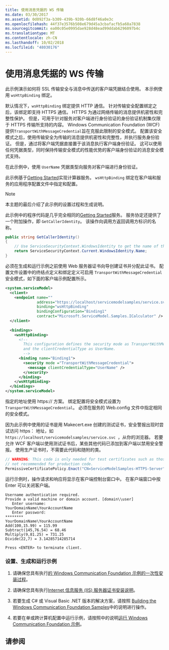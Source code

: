 ```yaml
---
title: 使用消息凭据的 WS 传输
ms.date: 03/30/2017
ms.assetid: 0d092f3a-b309-439b-920b-66d8f46a0e3c
ms.openlocfilehash: 44f37e3576b508e679d45a3cbafacfb5a68a7838
ms.sourcegitcommit: ea00c05e0995dae928d48ead99ddab6296097b4c
ms.translationtype: MT
ms.contentlocale: zh-CN
ms.lasthandoff: 10/02/2018
ms.locfileid: "48030176"
---
```

# <a name="ws-transport-with-message-credential"></a>使用消息凭据的 WS 传输
此示例演示如何将 SSL 传输安全与消息中传送的客户端凭据结合使用。 本示例使用 `wsHttpBinding` 绑定。  
  
 默认情况下，`wsHttpBinding` 绑定提供 HTTP 通信。 针对传输安全配置绑定之后，该绑定即支持 HTTPS 通信。 HTTPS 为通过网络传输的消息提供机密性和完整性保护。 但是，可用于针对服务对客户端进行身份验证的身份验证机制集仅限于 HTTPS 传输所支持的内容。 Windows Communication Foundation (WCF) 提供`TransportWithMessageCredential`旨在克服此限制的安全模式。 配置该安全模式之后，使用传输安全为传输的消息提供机密性和完整性，并执行服务身份验证。 但是，通过将客户端凭据直接置于该消息执行客户端身份验证。 这可以使用任何凭据类型，同时保持传输安全模式的性能优势的客户端身份验证的消息安全模式支持。  
  
 在此示例中，使用 `UserName` 凭据类型向服务对客户端进行身份验证。  
  
 此示例基于[Getting Started](../../../../docs/framework/wcf/samples/getting-started-sample.md)实现计算器服务。 `wsHttpBinding` 绑定在客户端和服务的应用程序配置文件中指定和配置。  
  
> [!NOTE]
>  本主题的最后介绍了此示例的设置过程和生成说明。  
  
 此示例中的程序代码是几乎完全相同的[Getting Started](../../../../docs/framework/wcf/samples/getting-started-sample.md)服务。 服务协定还提供了一个附加操作，即 `GetCallerIdentity`。 该操作向调用方返回调用方标识的名称。  

```csharp
public string GetCallerIdentity()  
{  
    // Use ServiceSecurityContext.WindowsIdentity to get the name of the caller.  
    return ServiceSecurityContext.Current.WindowsIdentity.Name;  
}  
```

 必须在生成和运行示例之前使用 Web 服务器证书向导创建证书并分配此证书。 配置文件设置中的终结点定义和绑定定义可启用 `TransportWithMessageCredential` 安全模式，如下面的客户端示例配置所示。  
  
```xml  
<system.serviceModel>  
  <client>  
    <endpoint name=""  
              address="https://localhost/servicemodelsamples/service.svc"   
              binding="wsHttpBinding"   
              bindingConfiguration="Binding1"   
              contract="Microsoft.ServiceModel.Samples.ICalculator" />  
  </client>  
  
  <bindings>  
    <wsHttpBinding>  
      <!--   
        This configuration defines the security mode as TransportWithMessageCredential.  
        and the clientCredentialType as UserName.  
        -->  
      <binding name="Binding1">  
        <security mode ="TransportWithMessageCredential">  
          <message clientCredentialType="UserName" />  
        </security>  
      </binding>  
    </wsHttpBinding>  
  </bindings>  
</system.serviceModel>  
```  
  
 指定的地址使用 https:// 方案。 绑定配置将安全模式设置为 `TransportWithMessageCredential`。 必须在服务的 Web.config 文件中指定相同的安全模式。  
  
 因为此示例中使用的证书是用 Makecert.exe 创建的测试证书，安全警报出现时尝试访问 https： 地址，如`https://localhost/servicemodelsamples/service.svc `，从你的浏览器。 若要允许 WCF 客户端以使用测试证书后，某些其他代码已添加到客户端以禁用安全警报。 使用生产证书时，不需要此代码和随附的类。  

```csharp
// WARNING: This code is only needed for test certificates such as those created by makecert. It is   
// not recommended for production code.  
PermissiveCertificatePolicy.Enact("CN=ServiceModelSamples-HTTPS-Server");  
```
  
 运行示例时，操作请求和响应将显示在客户端控制台窗口中。 在客户端窗口中按 Enter 可以关闭客户端。  
  
```  
Username authentication required.  
Provide a valid machine or domain account. [domain\\user]  
   Enter username:   
YourDomainName\YourAccountName  
   Enter password:   
********  
YourDomainName\YourAccountName  
Add(100,15.99) = 115.99  
Subtract(145,76.54) = 68.46  
Multiply(9,81.25) = 731.25  
Divide(22,7) = 3.14285714285714  
  
Press <ENTER> to terminate client.  
```  
  
### <a name="to-set-up-build-and-run-the-sample"></a>设置、生成和运行示例  
  
1.  请确保您具有执行[的 Windows Communication Foundation 示例的一次性安装过程](../../../../docs/framework/wcf/samples/one-time-setup-procedure-for-the-wcf-samples.md)。  
  
2.  请确保您具有执行[Internet 信息服务 (IIS) 服务器证书安装说明](../../../../docs/framework/wcf/samples/iis-server-certificate-installation-instructions.md)。  
  
3.  若要生成 C# 或 Visual Basic .NET 版本的解决方案，请按照 [Building the Windows Communication Foundation Samples](../../../../docs/framework/wcf/samples/building-the-samples.md)中的说明进行操作。  
  
4.  若要在单或跨计算机配置中运行示例，请按照中的说明[运行 Windows Communication Foundation 示例](../../../../docs/framework/wcf/samples/running-the-samples.md)。  
  
## <a name="see-also"></a>请参阅
